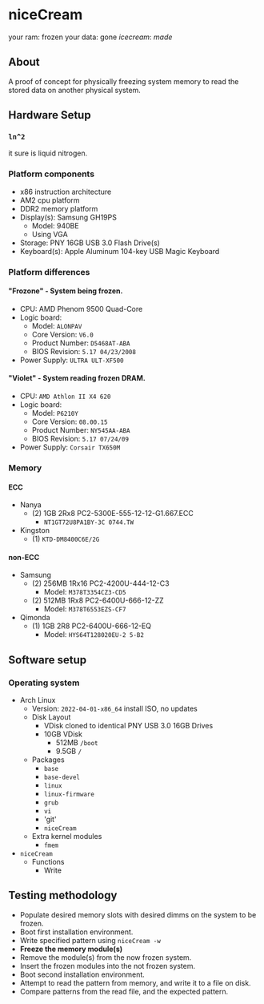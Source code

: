 # niceCream
your ram: frozen
your data: gone
*icecream*: *made*

## About
A proof of concept for physically freezing system memory to read the stored data on another physical system.

## Hardware Setup
### `ln^2`
it sure is liquid nitrogen.

### Platform components
* x86 instruction architecture
* AM2 cpu platform 
* DDR2 memory platform
* Display(s): Samsung GH19PS
    * Model: 940BE
    * Using VGA
* Storage: PNY 16GB USB 3.0 Flash Drive(s)
* Keyboard(s): Apple Aluminum 104-key USB Magic Keyboard

### Platform differences
#### "Frozone" - System being frozen.
* CPU: AMD Phenom 9500 Quad-Core
* Logic board:
    * Model: `ALONPAV`
    * Core Version: `V6.0`
    * Product Number: `D5468AT-ABA`
    * BIOS Revision: `5.17 04/23/2008`
* Power Supply: `ULTRA ULT-XF500`

#### "Violet" - System reading frozen DRAM.
* CPU: `AMD Athlon II X4 620`
* Logic board:
    * Model: `P6210Y`
    * Core Version: `08.00.15`
    * Product Number: `NY545AA-ABA`
    * BIOS Revision: `5.17 07/24/09`
* Power Supply: `Corsair TX650M`

### Memory

#### ECC
* Nanya
    * (2) 1GB 2Rx8 PC2-5300E-555-12-12-G1.667.ECC
        * `NT1GT72U8PA1BY-3C 0744.TW`
* Kingston
    * (1) `KTD-DM8400C6E/2G`

#### non-ECC
* Samsung
    * (2) 256MB 1Rx16 PC2-4200U-444-12-C3
        * Model: `M378T3354CZ3-CD5`
    * (2) 512MB 1Rx8 PC2-6400U-666-12-ZZ
        * Model: `M378T6553EZS-CF7`
* Qimonda
    * (1) 1GB 2R8 PC2-6400U-666-12-EQ
        * Model: `HYS64T128020EU-2 5-B2`

## Software setup
### Operating system
* Arch Linux
    * Version:  `2022-04-01-x86_64` install ISO, no updates
    * Disk Layout
        * VDisk cloned to identical PNY USB 3.0 16GB Drives 
        * 10GB VDisk
            * 512MB `/boot`
            * 9.5GB `/`
    * Packages
        * `base`
        * `base-devel`
        * `linux`
        * `linux-firmware`
        * `grub`
        * `vi`
        * 'git'
        * `niceCream`
    * Extra kernel modules
        * `fmem`
* `niceCream`
    * Functions
        * Write

## Testing methodology

* Populate desired memory slots with desired dimms on the system to be frozen.
* Boot first installation environment.
* Write specified pattern using `niceCream -w`
* **Freeze the memory module(s)**
* Remove the module(s) from the now frozen system.
* Insert the frozen modules into the not frozen system.
* Boot second installation environment.
* Attempt to read the pattern from memory, and write it to a file on disk.
* Compare patterns from the read file, and the expected pattern.
